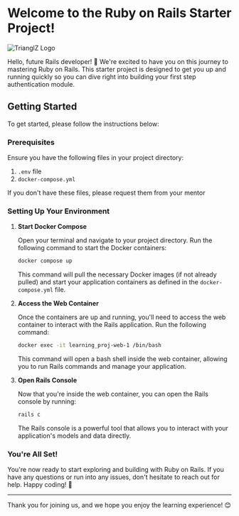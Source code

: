 
# Welcome to the Ruby on Rails Starter Project!

![TrianglZ Logo](https://techne-staging-uploads.s3.amazonaws.com/trianglz_spon_logo.png)

Hello, future Rails developer! 🎉 We're excited to have you on this journey to mastering Ruby on Rails. This starter project is designed to get you up and running quickly so you can dive right into building your first step authentication module.

## Getting Started

To get started, please follow the instructions below:

### Prerequisites

Ensure you have the following files in your project directory:
1. `.env` file
2. `docker-compose.yml`

If you don't have these files, please request them from your mentor

### Setting Up Your Environment

1. **Start Docker Compose**

    Open your terminal and navigate to your project directory. Run the following command to start the Docker containers:

    ```bash
    docker compose up
    ```

    This command will pull the necessary Docker images (if not already pulled) and start your application containers as defined in the `docker-compose.yml` file.

2. **Access the Web Container**

    Once the containers are up and running, you'll need to access the web container to interact with the Rails application. Run the following command:

    ```bash
    docker exec -it learning_proj-web-1 /bin/bash
    ```

    This command will open a bash shell inside the web container, allowing you to run Rails commands and manage your application.

3. **Open Rails Console**

    Now that you're inside the web container, you can open the Rails console by running:

    ```bash
    rails c
    ```

    The Rails console is a powerful tool that allows you to interact with your application's models and data directly.

### You're All Set!

You're now ready to start exploring and building with Ruby on Rails. If you have any questions or run into any issues, don't hesitate to reach out for help. Happy coding! 🚀

---

Thank you for joining us, and we hope you enjoy the learning experience! 😊
